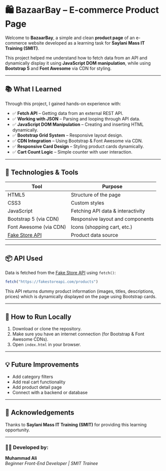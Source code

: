 
# 🛍️ BazaarBay – E-commerce Product Page

Welcome to **BazaarBay**, a simple and clean **product page** of an e-commerce website developed as a learning task for **Saylani Mass IT Training (SMIT)**.

This project helped me understand how to fetch data from an API and dynamically display it using **JavaScript DOM manipulation**, while using **Bootstrap 5** and **Font Awesome** via CDN for styling.

---

## 📚 What I Learned

Through this project, I gained hands-on experience with:

- ✅ **Fetch API** – Getting data from an external REST API.
- ✅ **Working with JSON** – Parsing and looping through API data.
- ✅ **JavaScript DOM Manipulation** – Creating and inserting HTML dynamically.
- ✅ **Bootstrap Grid System** – Responsive layout design.
- ✅ **CDN Integration** – Using Bootstrap & Font Awesome via CDN.
- ✅ **Responsive Card Design** – Styling product cards dynamically.
- ✅ **Cart Count Logic** – Simple counter with user interaction.

---

## 🔧 Technologies & Tools

| Tool | Purpose |
|------|---------|
| HTML5 | Structure of the page |
| CSS3 | Custom styles |
| JavaScript | Fetching API data & interactivity |
| Bootstrap 5 (via CDN) | Responsive layout and components |
| Font Awesome (via CDN) | Icons (shopping cart, etc.) |
| [Fake Store API](https://fakestoreapi.com/) | Product data source |

---

## 📦 API Used

Data is fetched from the [Fake Store API](https://fakestoreapi.com/) using `fetch()`:
```javascript
fetch("https://fakestoreapi.com/products")
```

This API returns dummy product information (images, titles, descriptions, prices) which is dynamically displayed on the page using Bootstrap cards.


---

## 🚀 How to Run Locally

1. Download or clone the repository.
2. Make sure you have an internet connection (for Bootstrap & Font Awesome CDNs).
3. Open `index.html` in your browser.

---

## 💡 Future Improvements

- Add category filters
- Add real cart functionality
- Add product detail page
- Connect with a backend or database

---

## 🙏 Acknowledgements

Thanks to **Saylani Mass IT Training (SMIT)** for providing this learning opportunity.

---

### 👨‍💻 Developed by:
**Muhammad Ali**  
*Beginner Front-End Developer | SMIT Trainee*
